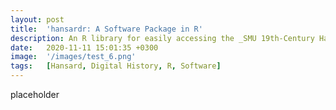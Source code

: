 ```yaml
---
layout: post
title:  'hansardr: A Software Package in R'
description: An R library for easily accessing the _SMU 19th-Century Hansard Corpus_ with improved speaker names. Functions fetch subsets of the Hansard 19th-century data and metadata, offering seemless integration with the R environment. 
date:   2020-11-11 15:01:35 +0300
image:  '/images/test_6.png'
tags:   [Hansard, Digital History, R, Software]
---
```


placeholder 